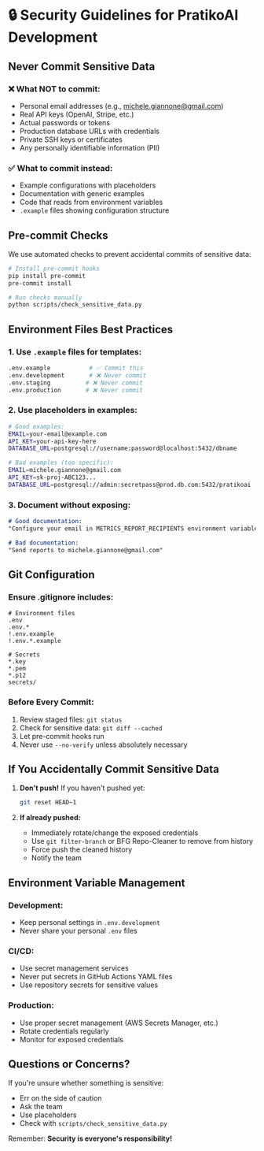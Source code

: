 # 🔒 Security Guidelines for PratikoAI Development

## Never Commit Sensitive Data

### ❌ What NOT to commit:
- Personal email addresses (e.g., michele.giannone@gmail.com)
- Real API keys (OpenAI, Stripe, etc.)
- Actual passwords or tokens
- Production database URLs with credentials
- Private SSH keys or certificates
- Any personally identifiable information (PII)

### ✅ What to commit instead:
- Example configurations with placeholders
- Documentation with generic examples
- Code that reads from environment variables
- `.example` files showing configuration structure

## Pre-commit Checks

We use automated checks to prevent accidental commits of sensitive data:

```bash
# Install pre-commit hooks
pip install pre-commit
pre-commit install

# Run checks manually
python scripts/check_sensitive_data.py
```

## Environment Files Best Practices

### 1. Use `.example` files for templates:
```bash
.env.example           # ✅ Commit this
.env.development       # ❌ Never commit
.env.staging          # ❌ Never commit  
.env.production       # ❌ Never commit
```

### 2. Use placeholders in examples:
```bash
# Good examples:
EMAIL=your-email@example.com
API_KEY=your-api-key-here
DATABASE_URL=postgresql://username:password@localhost:5432/dbname

# Bad examples (too specific):
EMAIL=michele.giannone@gmail.com
API_KEY=sk-proj-ABC123...
DATABASE_URL=postgresql://admin:secretpass@prod.db.com:5432/pratikoai
```

### 3. Document without exposing:
```markdown
# Good documentation:
"Configure your email in METRICS_REPORT_RECIPIENTS environment variable"

# Bad documentation:
"Send reports to michele.giannone@gmail.com"
```

## Git Configuration

### Ensure .gitignore includes:
```
# Environment files
.env
.env.*
!.env.example
!.env.*.example

# Secrets
*.key
*.pem
*.p12
secrets/
```

### Before Every Commit:
1. Review staged files: `git status`
2. Check for sensitive data: `git diff --cached`
3. Let pre-commit hooks run
4. Never use `--no-verify` unless absolutely necessary

## If You Accidentally Commit Sensitive Data

1. **Don't push!** If you haven't pushed yet:
   ```bash
   git reset HEAD~1
   ```

2. **If already pushed:**
   - Immediately rotate/change the exposed credentials
   - Use `git filter-branch` or BFG Repo-Cleaner to remove from history
   - Force push the cleaned history
   - Notify the team

## Environment Variable Management

### Development:
- Keep personal settings in `.env.development`
- Never share your personal `.env` files

### CI/CD:
- Use secret management services
- Never put secrets in GitHub Actions YAML files
- Use repository secrets for sensitive values

### Production:
- Use proper secret management (AWS Secrets Manager, etc.)
- Rotate credentials regularly
- Monitor for exposed credentials

## Questions or Concerns?

If you're unsure whether something is sensitive:
- Err on the side of caution
- Ask the team
- Use placeholders
- Check with `scripts/check_sensitive_data.py`

Remember: **Security is everyone's responsibility!**